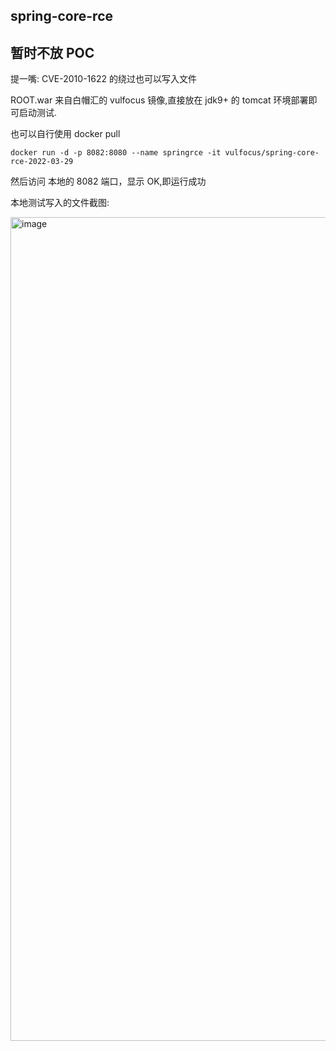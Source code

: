 ## spring-core-rce

## 暂时不放 POC

提一嘴: CVE-2010-1622 的绕过也可以写入文件

ROOT.war 来自白帽汇的 vulfocus 镜像,直接放在 jdk9+ 的 tomcat 环境部署即可启动测试.

也可以自行使用 docker pull

```
docker run -d -p 8082:8080 --name springrce -it vulfocus/spring-core-rce-2022-03-29
```

然后访问 本地的 8082 端口，显示 OK,即运行成功


本地测试写入的文件截图:

<img width="1318" alt="image" src="https://user-images.githubusercontent.com/18260135/160864865-b1a1e71f-d462-45cf-9fbb-f1f20250c206.png">
